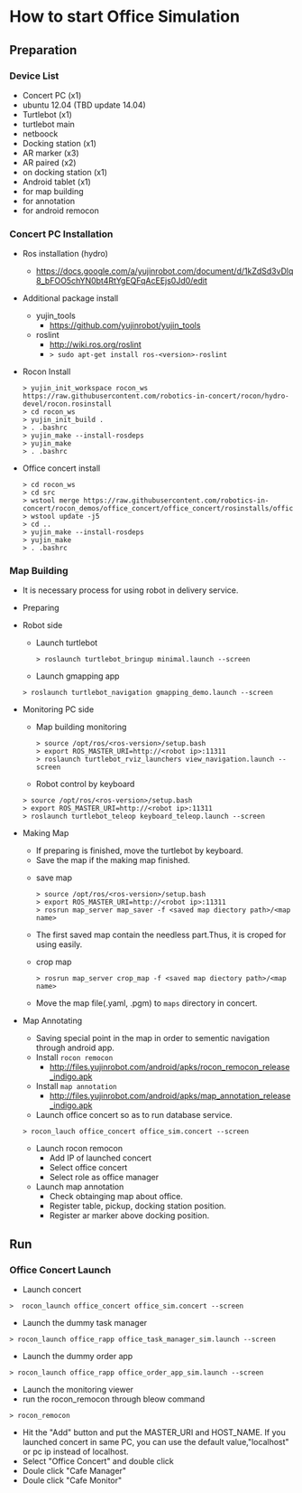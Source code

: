 # How to start Office Simulation

## Preparation

### Device List
* Concert PC (x1)
 * ubuntu 12.04 (TBD update 14.04)
* Turtlebot (x1)
 * turtlebot main
 * netboock
* Docking station (x1)
* AR marker (x3)
 * AR paired (x2)
 * on docking station (x1)
* Android tablet (x1)
 * for map building
 * for annotation
 * for android remocon

### Concert PC Installation
* Ros installation (hydro)
  * https://docs.google.com/a/yujinrobot.com/document/d/1kZdSd3vDlq8_bFOO5chYN0bt4RtYgEQFqAcEEjs0Jd0/edit
* Additional package install
  * yujin_tools
    * https://github.com/yujinrobot/yujin_tools
  * roslint
    * http://wiki.ros.org/roslint
    * ```> sudo apt-get install ros-<version>-roslint```
* Rocon Install
  
  ```
  > yujin_init_workspace rocon_ws https://raw.githubusercontent.com/robotics-in-concert/rocon/hydro-devel/rocon.rosinstall
  > cd rocon_ws
  > yujin_init_build .
  > . .bashrc
  > yujin_make --install-rosdeps
  > yujin_make
  > . .bashrc
  ```
  
* Office concert install
  
  ```
  > cd rocon_ws
  > cd src
  > wstool merge https://raw.githubusercontent.com/robotics-in-concert/rocon_demos/office_concert/office_concert/rosinstalls/office_concert.rosinstall
  > wstool update -j5
  > cd ..
  > yujin_make --install-rosdeps
  > yujin_make
  > . .bashrc
  ```
### Map Building
* It is necessary process for using robot in delivery service. 
* Preparing
 * Robot side
   + Launch turtlebot
   
     ```
     > roslaunch turtlebot_bringup minimal.launch --screen
     ```
   
    + Launch gmapping app 
   
     ```
     > roslaunch turtlebot_navigation gmapping_demo.launch --screen
     ```
   
 * Monitoring PC side 
   + Map building monitoring
   
     ```
     > source /opt/ros/<ros-version>/setup.bash
     > export ROS_MASTER_URI=http://<robot ip>:11311
     > roslaunch turtlebot_rviz_launchers view_navigation.launch --screen
     ```
    + Robot control by keyboard
   
     ```
     > source /opt/ros/<ros-version>/setup.bash
     > export ROS_MASTER_URI=http://<robot ip>:11311
     > roslaunch turtlebot_teleop keyboard_teleop.launch --screen
     ```
* Making Map
  * If preparing is finished, move the turtlebot by keyboard.
  * Save the map if the making map finished.
   + save map
  
     ```
     > source /opt/ros/<ros-version>/setup.bash
     > export ROS_MASTER_URI=http://<robot ip>:11311
     > rosrun map_server map_saver -f <saved map diectory path>/<map name>
     ```
  * The first saved map contain the needless part.Thus, it is croped for using easily.
   + crop map
  
     ```
     > rosrun map_server crop_map -f <saved map diectory path>/<map name> 
     ```
  * Move the map file(<name>.yaml, <name>.pgm) to ```maps``` directory in concert.

* Map Annotating
  * Saving special point in the map in order to sementic navigation through android app.
   + Install ```rocon remocon```
     * http://files.yujinrobot.com/android/apks/rocon_remocon_release_indigo.apk
   + Install ```map annotation```
     * http://files.yujinrobot.com/android/apks/map_annotation_release_indigo.apk
  * Launch office concert so as to run database service.
  
   ```
   > rocon_lauch office_concert office_sim.concert --screen
   ```
  
  * Launch rocon remocon
    * Add IP of launched concert
    * Select office concert
    * Select role as office manager
  * Launch map annotation
    * Check obtainging map about office.
    * Register table, pickup, docking station position.
    * Register ar marker above docking position.


## Run

### Office Concert Launch
* Launch concert

```
>  rocon_launch office_concert office_sim.concert --screen
```

* Launch the dummy task manager

```
> rocon_launch office_rapp office_task_manager_sim.launch --screen
```

* Launch the dummy order app

```
> rocon_launch office_rapp office_order_app_sim.launch --screen
```

* Launch the monitoring viewer
 * run the rocon_remocon through bleow command
 
 ```
 > rocon_remocon
 ```
 * Hit the "Add" button and put the MASTER_URI and HOST_NAME. If you launched concert in same PC, you can use the default value,"localhost" or pc ip instead of localhost.
 * Select "Office Concert" and double click
 * Doule click "Cafe Manager"
 * Doule click "Cafe Monitor" 

 


 

